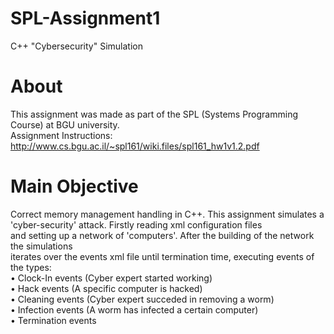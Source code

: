 # SPL-Assignment1
C++ "Cybersecurity" Simulation

# About
This assignment was made as part of the SPL (Systems Programming Course) at BGU university. <br>
Assignment Instructions: http://www.cs.bgu.ac.il/~spl161/wiki.files/spl161_hw1v1.2.pdf

# Main Objective
Correct memory management handling in C++. 
This assignment simulates a 'cyber-security' attack. Firstly reading xml configuration files <br>
and setting up a network of 'computers'. After the building of the network the simulations <br>
iterates over the events xml file until termination time, executing events of the types:  <br>
• Clock-In events (Cyber expert started working) <br> 
• Hack events (A specific computer is hacked) <br>
• Cleaning events (Cyber expert succeded in removing a worm) <br>
• Infection events (A worm has infected a certain computer) <br>
• Termination events <br>

